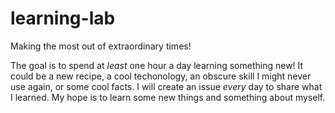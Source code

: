 # learning-lab
Making the most out of extraordinary times!

The goal is to spend at _least_ one hour a day learning something new! It could be a new recipe, a cool techonology, an obscure skill I might never use again, or some cool facts. I will create an issue _every_ day to share what I learned. My hope is to learn some new things and something about myself. 
